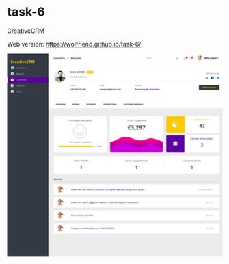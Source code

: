 # task-6
CreativeCRM

Web version:
https://wolfriend.github.io/task-6/

![Screenshot](https://github.com/WOLFRIEND/task-6/blob/feature/CreativeCRM.png)
